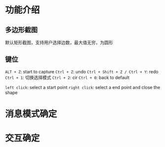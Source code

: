 # 功能介绍

## 多边形截图
默认矩形截图，支持用户选择边数，最大值无穷，为圆形

## 键位

`ALT + Z`: start to capture
`Ctrl + Z`: undo
`Ctrl + Shift + Z / Ctrl + Y`: redo
`Ctrl + 1`: 切换选择模式
`Ctrl + 2`: cir
`Ctrl + 0`: back to default

`left click`: select a start point
`right click`: select a end point and close the shape


# 消息模式确定

# 交互确定